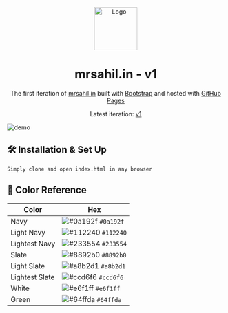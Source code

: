 <div align="center">
  <img alt="Logo" src="https://v2.mrsahil.in/icons/icon-512x512.png" width="100" />
</div>
<h1 align="center">
  mrsahil.in - v1
</h1>
<p align="center">
  The first iteration of <a href="https://mrsahil.in" target="_blank">mrsahil.in</a> built with <a href="https://getbootstrap.com/" target="_blank">Bootstrap</a> and hosted with <a href="https://www.github.com/" target="_blank">GitHub Pages</a>
</p>
<p align="center">
  Latest iteration:
  <a href="https://mrsahil.in/" target="_blank">v1</a>
</p>

![demo](https://cdn.discordapp.com/attachments/939525739995332688/939596170504855592/unknown.png)

## 🛠 Installation & Set Up

```
Simply clone and open index.html in any browser
```

## 🎨 Color Reference

| Color          | Hex                                                                |
| -------------- | ------------------------------------------------------------------ |
| Navy           | ![#0a192f](https://via.placeholder.com/10/0a192f?text=+) `#0a192f` |
| Light Navy     | ![#112240](https://via.placeholder.com/10/0a192f?text=+) `#112240` |
| Lightest Navy  | ![#233554](https://via.placeholder.com/10/303C55?text=+) `#233554` |
| Slate          | ![#8892b0](https://via.placeholder.com/10/8892b0?text=+) `#8892b0` |
| Light Slate    | ![#a8b2d1](https://via.placeholder.com/10/a8b2d1?text=+) `#a8b2d1` |
| Lightest Slate | ![#ccd6f6](https://via.placeholder.com/10/ccd6f6?text=+) `#ccd6f6` |
| White          | ![#e6f1ff](https://via.placeholder.com/10/e6f1ff?text=+) `#e6f1ff` |
| Green          | ![#64ffda](https://via.placeholder.com/10/64ffda?text=+) `#64ffda` |
